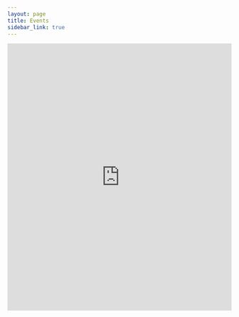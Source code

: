 ```yaml
---
layout: page
title: Events
sidebar_link: true
---
```


<div style="display: flex;justify-content: center;">
<iframe src="https://calendar.google.com/calendar/embed?src=78af5f6v55muarfpa9ri905tro%40group.calendar.google.com&ctz=America%2FNew_York" style="border: 0" width="800" height="600" frameborder="0" scrolling="no"></iframe>
</div>